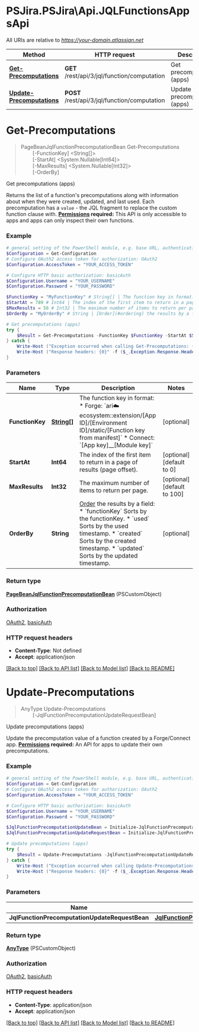 # PSJira.PSJira\Api.JQLFunctionsAppsApi

All URIs are relative to *https://your-domain.atlassian.net*

Method | HTTP request | Description
------------- | ------------- | -------------
[**Get-Precomputations**](JQLFunctionsAppsApi.md#Get-Precomputations) | **GET** /rest/api/3/jql/function/computation | Get precomputations (apps)
[**Update-Precomputations**](JQLFunctionsAppsApi.md#Update-Precomputations) | **POST** /rest/api/3/jql/function/computation | Update precomputations (apps)


<a id="Get-Precomputations"></a>
# **Get-Precomputations**
> PageBeanJqlFunctionPrecomputationBean Get-Precomputations<br>
> &nbsp;&nbsp;&nbsp;&nbsp;&nbsp;&nbsp;&nbsp;&nbsp;[-FunctionKey] <String[]><br>
> &nbsp;&nbsp;&nbsp;&nbsp;&nbsp;&nbsp;&nbsp;&nbsp;[-StartAt] <System.Nullable[Int64]><br>
> &nbsp;&nbsp;&nbsp;&nbsp;&nbsp;&nbsp;&nbsp;&nbsp;[-MaxResults] <System.Nullable[Int32]><br>
> &nbsp;&nbsp;&nbsp;&nbsp;&nbsp;&nbsp;&nbsp;&nbsp;[-OrderBy] <String><br>

Get precomputations (apps)

Returns the list of a function's precomputations along with information about when they were created, updated, and last used. Each precomputation has a `value` \- the JQL fragment to replace the custom function clause with.  **[Permissions](#permissions) required:** This API is only accessible to apps and apps can only inspect their own functions.

### Example
```powershell
# general setting of the PowerShell module, e.g. base URL, authentication, etc
$Configuration = Get-Configuration
# Configure OAuth2 access token for authorization: OAuth2
$Configuration.AccessToken = "YOUR_ACCESS_TOKEN"

# Configure HTTP basic authorization: basicAuth
$Configuration.Username = "YOUR_USERNAME"
$Configuration.Password = "YOUR_PASSWORD"

$FunctionKey = "MyFunctionKey" # String[] | The function key in format:   *  Forge: `ari:cloud:ecosystem::extension/[App ID]/[Environment ID]/static/[Function key from manifest]`  *  Connect: `[App key]__[Module key]` (optional)
$StartAt = 789 # Int64 | The index of the first item to return in a page of results (page offset). (optional) (default to 0)
$MaxResults = 56 # Int32 | The maximum number of items to return per page. (optional) (default to 100)
$OrderBy = "MyOrderBy" # String | [Order](#ordering) the results by a field:   *  `functionKey` Sorts by the functionKey.  *  `used` Sorts by the used timestamp.  *  `created` Sorts by the created timestamp.  *  `updated` Sorts by the updated timestamp. (optional)

# Get precomputations (apps)
try {
    $Result = Get-Precomputations -FunctionKey $FunctionKey -StartAt $StartAt -MaxResults $MaxResults -OrderBy $OrderBy
} catch {
    Write-Host ("Exception occurred when calling Get-Precomputations: {0}" -f ($_.ErrorDetails | ConvertFrom-Json))
    Write-Host ("Response headers: {0}" -f ($_.Exception.Response.Headers | ConvertTo-Json))
}
```

### Parameters

Name | Type | Description  | Notes
------------- | ------------- | ------------- | -------------
 **FunctionKey** | [**String[]**](String.md)| The function key in format:   *  Forge: &#x60;ari:cloud:ecosystem::extension/[App ID]/[Environment ID]/static/[Function key from manifest]&#x60;  *  Connect: &#x60;[App key]__[Module key]&#x60; | [optional] 
 **StartAt** | **Int64**| The index of the first item to return in a page of results (page offset). | [optional] [default to 0]
 **MaxResults** | **Int32**| The maximum number of items to return per page. | [optional] [default to 100]
 **OrderBy** | **String**| [Order](#ordering) the results by a field:   *  &#x60;functionKey&#x60; Sorts by the functionKey.  *  &#x60;used&#x60; Sorts by the used timestamp.  *  &#x60;created&#x60; Sorts by the created timestamp.  *  &#x60;updated&#x60; Sorts by the updated timestamp. | [optional] 

### Return type

[**PageBeanJqlFunctionPrecomputationBean**](PageBeanJqlFunctionPrecomputationBean.md) (PSCustomObject)

### Authorization

[OAuth2](../README.md#OAuth2), [basicAuth](../README.md#basicAuth)

### HTTP request headers

 - **Content-Type**: Not defined
 - **Accept**: application/json

[[Back to top]](#) [[Back to API list]](../README.md#documentation-for-api-endpoints) [[Back to Model list]](../README.md#documentation-for-models) [[Back to README]](../README.md)

<a id="Update-Precomputations"></a>
# **Update-Precomputations**
> AnyType Update-Precomputations<br>
> &nbsp;&nbsp;&nbsp;&nbsp;&nbsp;&nbsp;&nbsp;&nbsp;[-JqlFunctionPrecomputationUpdateRequestBean] <PSCustomObject><br>

Update precomputations (apps)

Update the precomputation value of a function created by a Forge/Connect app.  **[Permissions](#permissions) required:** An API for apps to update their own precomputations.

### Example
```powershell
# general setting of the PowerShell module, e.g. base URL, authentication, etc
$Configuration = Get-Configuration
# Configure OAuth2 access token for authorization: OAuth2
$Configuration.AccessToken = "YOUR_ACCESS_TOKEN"

# Configure HTTP basic authorization: basicAuth
$Configuration.Username = "YOUR_USERNAME"
$Configuration.Password = "YOUR_PASSWORD"

$JqlFunctionPrecomputationUpdateBean = Initialize-JqlFunctionPrecomputationUpdateBean -VarError "MyVarError" -Id "MyId" -Value "MyValue"
$JqlFunctionPrecomputationUpdateRequestBean = Initialize-JqlFunctionPrecomputationUpdateRequestBean -Values $JqlFunctionPrecomputationUpdateBean # JqlFunctionPrecomputationUpdateRequestBean | 

# Update precomputations (apps)
try {
    $Result = Update-Precomputations -JqlFunctionPrecomputationUpdateRequestBean $JqlFunctionPrecomputationUpdateRequestBean
} catch {
    Write-Host ("Exception occurred when calling Update-Precomputations: {0}" -f ($_.ErrorDetails | ConvertFrom-Json))
    Write-Host ("Response headers: {0}" -f ($_.Exception.Response.Headers | ConvertTo-Json))
}
```

### Parameters

Name | Type | Description  | Notes
------------- | ------------- | ------------- | -------------
 **JqlFunctionPrecomputationUpdateRequestBean** | [**JqlFunctionPrecomputationUpdateRequestBean**](JqlFunctionPrecomputationUpdateRequestBean.md)|  | 

### Return type

[**AnyType**](AnyType.md) (PSCustomObject)

### Authorization

[OAuth2](../README.md#OAuth2), [basicAuth](../README.md#basicAuth)

### HTTP request headers

 - **Content-Type**: application/json
 - **Accept**: application/json

[[Back to top]](#) [[Back to API list]](../README.md#documentation-for-api-endpoints) [[Back to Model list]](../README.md#documentation-for-models) [[Back to README]](../README.md)

